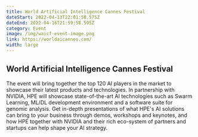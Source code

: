 ```yaml
---
title: World Artificial Intelligence Cannes Festival
dateStart: 2022-04-13T22:01:58.575Z
dateEnd: 2022-04-16T21:59:58.595Z
category: Event
image: /img/waicf-event-image.png
link: https://worldaicannes.com/
width: large
---
```

## World Artificial Intelligence Cannes Festival

The event will bring together the top 120 AI players in the market to showcase their latest products and technologies. In partnership with NVIDIA, HPE will showcase state-of-the-art AI technologies such as Swarm Learning, ML/DL development environment and a software suite for genomic analysis. Get in-depth presentations of what HPE's AI solutions can bring to your business through demos, workshops and keynotes, and how HPE together with NVIDIA and their rich eco-system of partners and startups can help shape your AI strategy.